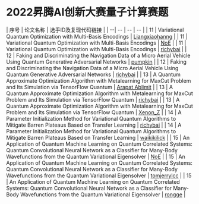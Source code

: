 # 2022昇腾AI创新大赛量子计算赛题

| 序号 | 论文名称 | 选手ID及复现代码链接 |
| --| -- | -- | -- |
| 11 | Variational Quantum Optimization with Multi-Basis Encodings | [Liangxiaohanng](https://gitee.com/mindspore/mindquantum/tree/research/paper_recurrence/2022/11_%20xhliang05) |
| 11 | Variational Quantum Optimization with Multi-Basis Encodings | [NoE](https://gitee.com/mindspore/mindquantum/tree/research/paper_recurrence/2022/11_hw58695368) |
| 11 | Variational Quantum Optimization with Multi-Basis Encodings | [richybai](https://gitee.com/mindspore/mindquantum/tree/research/paper_recurrence/2022/11_richybai) |
| 12 | Faking and Discriminating the Navigation Data of a Micro Aerial Vehicle Using Quantum Generative Adversarial Networks | [pumpkin](https://gitee.com/mindspore/mindquantum/tree/research/paper_recurrence/2022/12_chzh32) |
| 12 | Faking and Discriminating the Navigation Data of a Micro Aerial Vehicle Using Quantum Generative Adversarial Networks | [richybai](https://gitee.com/mindspore/mindquantum/tree/research/paper_recurrence/2022/12_richybai) |
| 13 | A Quantum Approximate Optimization Algorithm with Metalearning for MaxCut Problem and Its Simulation via TensorFlow Quantum | [Arapat Ablimit](https://gitee.com/mindspore/mindquantum/tree/research/paper_recurrence/2022/13_arapat) |
| 13 | A Quantum Approximate Optimization Algorithm with Metalearning for MaxCut Problem and Its Simulation via TensorFlow Quantum | [richybai](https://gitee.com/mindspore/mindquantum/tree/research/paper_recurrence/2022/13_richybai) |
| 13 | A Quantum Approximate Optimization Algorithm with Metalearning for MaxCut Problem and Its Simulation via TensorFlow Quantum | [Xenon_Z](https://gitee.com/mindspore/mindquantum/tree/research/paper_recurrence/2022/13_xianhe_hw_008617620895776_01) |
| 14 | A Parameter Initialization Method for Variational Quantum Algorithms to Mitigate Barren Plateaus Based on Transfer Learning | [richybai](https://gitee.com/mindspore/mindquantum/tree/research/paper_recurrence/2022/14_richybai) |
| 14 | A Parameter Initialization Method for Variational Quantum Algorithms to Mitigate Barren Plateaus Based on Transfer Learning | [waikikilick](https://gitee.com/mindspore/mindquantum/tree/research/paper_recurrence/2022/14_waikikilick) |
| 15 | An Application of Quantum Machine Learning on Quantum Correlated Systems: Quantum Convolutional Neural Network as a Classifier for Many-Body Wavefunctions from the Quantum Variational Eigensolver | [NoE](https://gitee.com/mindspore/mindquantum/tree/research/paper_recurrence/2022/15_hw58695368) |
| 15 | An Application of Quantum Machine Learning on Quantum Correlated Systems: Quantum Convolutional Neural Network as a Classifier for Many-Body Wavefunctions from the Quantum Variational Eigensolver | [tomjerrylcc](https://gitee.com/mindspore/mindquantum/tree/research/paper_recurrence/2022/15_hw_008617852167951_01) |
| 15 | An Application of Quantum Machine Learning on Quantum Correlated Systems: Quantum Convolutional Neural Network as a Classifier for Many-Body Wavefunctions from the Quantum Variational Eigensolver | [rongge](https://gitee.com/mindspore/mindquantum/tree/research/paper_recurrence/2022/15_durga) |